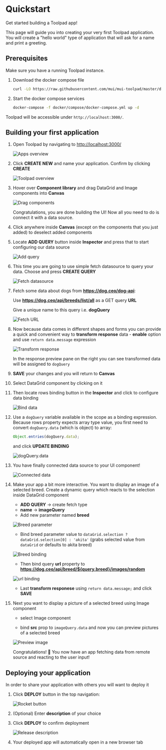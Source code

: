 # Quickstart

Get started building a Toolpad app!

<p class="description">
This page will guide you into creating your very first Toolpad application. You will create a "hello world" type of application that will ask for a name and print a greeting.
</p>

## Prerequisites

Make sure you have a running Toolpad instance.

1. Download the docker compose file

   ```sh
   curl -LO https://raw.githubusercontent.com/mui/mui-toolpad/master/docker/compose/docker-compose.yml
   ```

1. Start the docker compose services

   ```sh
   docker-compose -f docker/compose/docker-compose.yml up -d
   ```

Toolpad will be accessible under `http://localhost:3000/`.

## Building your first application

1. Open Toolpad by navigating to [http://localhost:3000/](http://localhost:3000/)

   ![Apps overview](/static/toolpad/apps-overview.png)

1. Click **CREATE NEW** and name your application. Confirm by clicking **CREATE**

   ![Toolpad overview](/static/toolpad/step-1.png)

1. Hover over **Component library** and drag DataGrid and Image components into **Canvas**

   ![Drag components](/static/toolpad/step-2.png)

   Congratulations, you are done building the UI! Now all you need to do is connect it with a data source.

1. Click anywhere inside **Canvas** (except on the components that you just added) to deselect added components

1. Locate **ADD QUERY** button inside **Inspector** and press that to start configuring our data source

   ![Add query](/static/toolpad/step-3.png)

1. This time you are going to use simple fetch datasource to query your data. Choose and press **CREATE QUERY**

   ![Fetch datasource](/static/toolpad/step-4.png)

1. Fetch some data about dogs from **https://dog.ceo/dog-api**:

   Use **https://dog.ceo/api/breeds/list/all** as a GET query **URL**

   Give a unique name to this query i.e. **dogQuery**

   ![Fetch URL](/static/toolpad/step-5.png)

1. Now because data comes in different shapes and forms you can provide a quick and convenient way to **transform response** data - **enable** option and use `return data.message` expression

   ![Transform response](/static/toolpad/step-6.png)

   In the response preview pane on the right you can see transformed data will be assigned to `dogQuery`

1. **SAVE** your changes and you will return to **Canvas**

1. Select DataGrid component by clicking on it

1. Then locate rows binding button in the **Inspector** and click to configure data binding

   ![Bind data](/static/toolpad/step-7.png)

1. Use a `dogQuery` variable available in the scope as a binding expression. Because rows property expects array type value, you first need to convert `dogQuery.data` (which is object) to array:

   ```js
   Object.entries(dogQuery.data);
   ```

   and click **UPDATE BINDING**

   ![dogQuery.data](/static/toolpad/step-8.png)

1. You have finally connected data source to your UI component!

   ![Connected data](/static/toolpad/step-9.png)

1. Make your app a bit more interactive. You want to display an image of a selected breed. Create a dynamic query which reacts to the selection inside DataGrid component

   - **ADD QUERY** -> create fetch type
   - **name** -> **imageQuery**
   - Add new parameter named **breed**

   ![Breed parameter](/static/toolpad/step-10.png)

   - Bind breed parameter value to `dataGrid.selection ? dataGrid.selection[0] : 'akita'` (grabs selected value from `dataGrid` or defaults to akita breed)

   ![Breed binding](/static/toolpad/step-11.png)

   - Then bind query **url** property to **https://dog.ceo/api/breed/${query.breed}/images/random**

   ![url binding](/static/toolpad/step-12.png)

   - Last **transform responese** using `return data.message;` and click **SAVE**

1. Next you want to display a picture of a selected breed using Image component

   - select Image component

   - bind **src** prop to `imageQuery.data` and now you can preview pictures of a selected breed

   ![Preview image](/static/toolpad/step-13.png)

   Congratulations! 🎉 You now have an app fetching data from remote source and reacting to the user input!

## Deploying your application

In order to share your application with others you will want to deploy it

1. Click **DEPLOY** button in the top navigation:

   ![Rocket button](/static/toolpad/deploy-1.png)

1. (Optional) Enter **description** of your choice

1. Click **DEPLOY** to confirm deployment

   ![Release description](/static/toolpad/deploy-2.png)

1. Your deployed app will automatically open in a new browser tab
